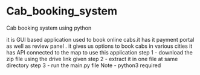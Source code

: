 # Cab_booking_system
Cab booking system using python 

it is GUI based application used to book online cabs.it has it payment portal as well as review panel .
it gives us options to book cabs in various cities it has API connected to the map
to use this application
step 1 - download the zip file using the drive link given
step 2 - extract it in one file at same directory 
step 3 - run the main.py file
Note - python3 required
